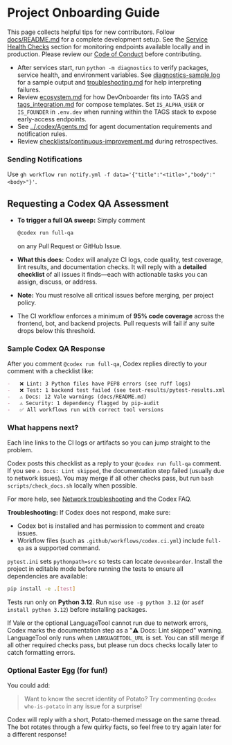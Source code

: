 # Project Onboarding Guide

This page collects helpful tips for new contributors. Follow
[docs/README.md](README.md) for a complete development setup.
See the [Service Health Checks](README.md#service-health-checks) section for
monitoring endpoints available locally and in production.
Please review our [Code of Conduct](../CODE_OF_CONDUCT.md) before contributing.

-   After services start, run `python -m diagnostics` to verify packages, service
    health, and environment variables. See
    [diagnostics-sample.log](diagnostics-sample.log) for a sample output and
    [troubleshooting.md](troubleshooting.md) for help interpreting failures.
-   Review [ecosystem.md](ecosystem.md) for how DevOnboarder fits into TAGS and
    [tags_integration.md](tags_integration.md) for compose templates. Set
    `IS_ALPHA_USER` or `IS_FOUNDER` in `.env.dev` when running within the TAGS
    stack to expose early-access endpoints.
-   See [../.codex/Agents.md](../.codex/Agents.md) for agent documentation requirements and notification rules.
-   Review [checklists/continuous-improvement.md](checklists/continuous-improvement.md) during retrospectives.

### Sending Notifications

Use `gh workflow run notify.yml -f data='{"title":"<title>","body":"<body>"}'`.

## Requesting a Codex QA Assessment

-   **To trigger a full QA sweep:** Simply comment

    ```sh
    @codex run full-qa
    ```

    on any Pull Request or GitHub Issue.

-   **What this does:** Codex will analyze CI logs, code quality, test coverage,
    lint results, and documentation checks. It will reply with a **detailed
    checklist** of all issues it finds—each with actionable tasks you can assign,
    discuss, or address.
-   **Note:** You must resolve all critical issues before merging, per project policy.
-   The CI workflow enforces a minimum of **95% code coverage** across the
    frontend, bot, and backend projects. Pull requests will fail if any suite drops
    below this threshold.

### Sample Codex QA Response

After you comment `@codex run full-qa`, Codex replies directly to your comment with a checklist like:

```markdown
-   ❌ Lint: 3 Python files have PEP8 errors (see ruff logs)
-   ❌ Test: 1 backend test failed (see test-results/pytest-results.xml)
-   ⚠️ Docs: 12 Vale warnings (docs/README.md)
-   ⚠️ Security: 1 dependency flagged by pip-audit
-   ✅ All workflows run with correct tool versions
```

### What happens next?

Each line links to the CI logs or artifacts so you can jump straight to the problem.

Codex posts this checklist as a reply to your `@codex run full-qa` comment. If
you see `⚠️ Docs: Lint skipped`, the documentation step failed (usually due to
network issues). You may merge if all other checks pass, but run
`bash scripts/check_docs.sh` locally when possible.

For more help, see [Network troubleshooting](network-troubleshooting.md) and the Codex FAQ.

**Troubleshooting:**
If Codex does not respond, make sure:

-   Codex bot is installed and has permission to comment and create issues.
-   Workflow files (such as `.github/workflows/codex.ci.yml`) include `full-qa` as a supported command.

`pytest.ini` sets `pythonpath=src` so tests can locate `devonboarder`.
Install the project in editable mode before running the tests to ensure
all dependencies are available:

```bash
pip install -e .[test]
```

Tests run only on **Python 3.12**. Run `mise use -g python 3.12`
(or `asdf install python 3.12`) before installing packages.

If Vale or the optional LanguageTool cannot run due to network errors, Codex
marks the documentation step as a "⚠️ Docs: Lint skipped" warning. LanguageTool
only runs when `LANGUAGETOOL_URL` is set. You can still merge if all other
required checks pass, but please run docs checks locally later to catch
formatting errors.

### Optional Easter Egg (for fun!)

You could add:

> Want to know the secret identity of Potato?
> Try commenting `@codex who-is-potato` in any issue for a surprise!

Codex will reply with a short, Potato-themed message on the same thread. The bot
rotates through a few quirky facts, so feel free to try again later for a
different response!
